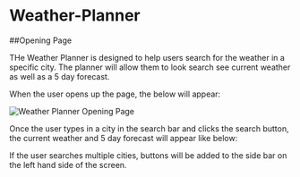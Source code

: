 # Weather-Planner

##Opening Page

THe Weather Planner is designed to help users search for the weather in a specific city.  The planner will allow them to look search see current weather as well as a 5 day forecast.

When the user opens up the page, the below will appear:

![Weather Planner Opening Page](https://user-images.githubusercontent.com/59548398/89150524-fcc7b080-d51b-11ea-8a40-971c6e9141fc.PNG)

Once the user types in a city in the search bar and clicks the search button, the current weather and 5 day forecast will appear like below:


If the user searches multiple cities, buttons will be added to the side bar on the left hand side of the screen.
